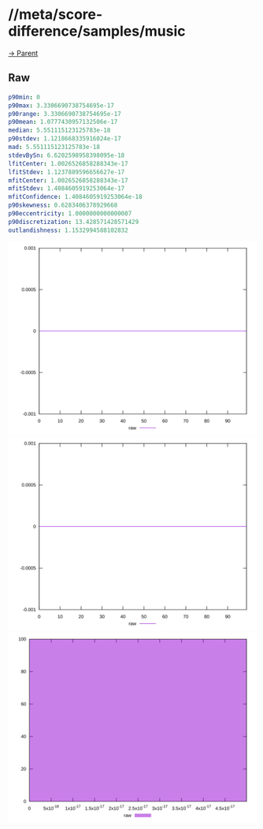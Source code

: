 
# //meta/score-difference/samples/music

[→ Parent](../..)


## Raw


```yaml
p90min: 0
p90max: 3.3306690738754695e-17
p90range: 3.3306690738754695e-17
p90mean: 1.0777430957132506e-17
median: 5.551115123125783e-18
p90stdev: 1.1218668335916024e-17
mad: 5.551115123125783e-18
stdevBySn: 6.6202598958398095e-18
lfitCenter: 1.0026526858288343e-17
lfitStdev: 1.1237889596656627e-17
mfitCenter: 1.0026526858288343e-17
mfitStdev: 1.4084605919253064e-17
mfitConfidence: 1.4084605919253064e-18
p90skewness: 0.6283406378929668
p90eccentricity: 1.0000000000000007
p90discretization: 13.428571428571429
outlandishness: 1.1532994588102832

```

![PLOT: raw-values](./raw/values.svg)![PLOT: raw-sorted](./raw/sorted.svg)![PLOT: raw-histogram](./raw/histogram.svg)
